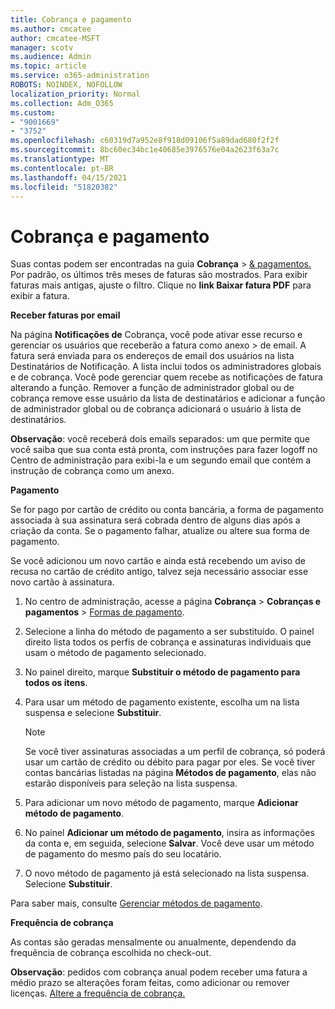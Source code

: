 ```yaml
---
title: Cobrança e pagamento
ms.author: cmcatee
author: cmcatee-MSFT
manager: scotv
ms.audience: Admin
ms.topic: article
ms.service: o365-administration
ROBOTS: NOINDEX, NOFOLLOW
localization_priority: Normal
ms.collection: Adm_O365
ms.custom:
- "9001669"
- "3752"
ms.openlocfilehash: c60319d7a952e8f918d09106f5a89dad680f2f2f
ms.sourcegitcommit: 8bc60ec34bc1e40685e3976576e04a2623f63a7c
ms.translationtype: MT
ms.contentlocale: pt-BR
ms.lasthandoff: 04/15/2021
ms.locfileid: "51820382"
---
```

# <a name="billing-and-payment"></a>Cobrança e pagamento

Suas contas podem ser encontradas na guia **Cobrança**  >  [& pagamentos.](https://go.microsoft.com/fwlink/p/?linkid=848039)  Por padrão, os últimos três meses de faturas são mostrados.  Para exibir faturas mais antigas, ajuste o filtro.  Clique no **link Baixar fatura PDF** para exibir a fatura.

**Receber faturas por email**

Na página **Notificações de** Cobrança, você pode ativar esse recurso e gerenciar os usuários que receberão a fatura como anexo  >  [](https://go.microsoft.com/fwlink/p/?linkid=853212) de email.  A fatura será enviada para os endereços de email dos usuários na lista Destinatários de Notificação. A lista inclui todos os administradores globais e de cobrança.  Você pode gerenciar quem recebe as notificações de fatura alterando a função.  Remover a função de administrador global ou de cobrança remove esse usuário da lista de destinatários e adicionar a função de administrador global ou de cobrança adicionará o usuário à lista de destinatários.

**Observação**: você receberá dois emails separados: um que permite que você saiba que sua conta está pronta, com instruções para fazer logoff no Centro de administração para exibi-la e um segundo email que contém a instrução de cobrança como um anexo.

**Pagamento**

Se for pago por cartão de crédito ou conta bancária, a forma de pagamento associada à sua assinatura será cobrada dentro de alguns dias após a criação da conta. Se o pagamento falhar, atualize ou altere sua forma de pagamento.

Se você adicionou um novo cartão e ainda está recebendo um aviso de recusa no cartão de crédito antigo, talvez seja necessário associar esse novo cartão à assinatura.

1. No centro de administração, acesse a página **Cobrança** > **Cobranças e pagamentos** > [Formas de pagamento](https://go.microsoft.com/fwlink/p/?linkid=2018806).

2. Selecione a linha do método de pagamento a ser substituído. O painel direito lista todos os perfis de cobrança e assinaturas individuais que usam o método de pagamento selecionado.

3. No painel direito, marque **Substituir o método de pagamento para todos os itens**.

4. Para usar um método de pagamento existente, escolha um na lista suspensa e selecione **Substituir**.

    > [!NOTE]
    > Se você tiver assinaturas associadas a um perfil de cobrança, só poderá usar um cartão de crédito ou débito para pagar por eles. Se você tiver contas bancárias listadas na página **Métodos de pagamento**, elas não estarão disponíveis para seleção na lista suspensa.

5. Para adicionar um novo método de pagamento, marque **Adicionar método de pagamento**.

6. No painel **Adicionar um método de pagamento**, insira as informações da conta e, em seguida, selecione **Salvar**. Você deve usar um método de pagamento do mesmo país do seu locatário.

7. O novo método de pagamento já está selecionado na lista suspensa. Selecione **Substituir**.

Para saber mais, consulte [Gerenciar métodos de pagamento](https://docs.microsoft.com/microsoft-365/commerce/billing-and-payments/manage-payment-methods).

**Frequência de cobrança**

As contas são geradas mensalmente ou anualmente, dependendo da frequência de cobrança escolhida no check-out.  

**Observação**: pedidos com cobrança anual podem receber uma fatura a médio prazo se alterações foram feitas, como adicionar ou remover licenças. [Altere a frequência de cobrança.](https://docs.microsoft.com/microsoft-365/commerce/billing-and-payments/change-payment-frequency)
